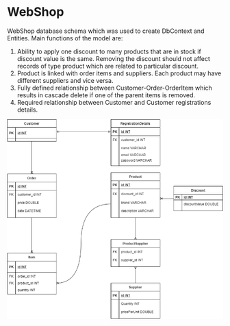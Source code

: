 # WebShop
WebShop database schema which was used to create DbContext and Entities. 
Main functions of the model are:
1) Ability to apply one discount to many products that are in stock if discount value is the same. Removing the discount should not affect records of type product which are related to particular discount.
2) Product is linked with order items and suppliers. Each product may have different suppliers and vice versa.
3) Fully defined relationship between Customer-Order-OrderItem which results in cascade delete if one of the parent items is removed.
4) Required relationship between Customer and Customer registrations details.

![](Images/DbSchema.png)

